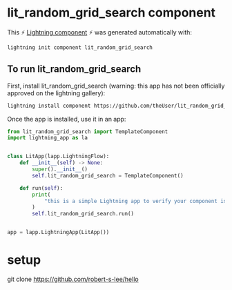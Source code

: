 # lit_random_grid_search component

This ⚡ [Lightning component](lightning.ai) ⚡ was generated automatically with:

```bash
lightning init component lit_random_grid_search
```

## To run lit_random_grid_search

First, install lit_random_grid_search (warning: this app has not been officially approved on the lightning gallery):

```bash
lightning install component https://github.com/theUser/lit_random_grid_search
```

Once the app is installed, use it in an app:

```python
from lit_random_grid_search import TemplateComponent
import lightning_app as la


class LitApp(lapp.LightningFlow):
    def __init__(self) -> None:
        super().__init__()
        self.lit_random_grid_search = TemplateComponent()

    def run(self):
        print(
            "this is a simple Lightning app to verify your component is working as expected"
        )
        self.lit_random_grid_search.run()


app = lapp.LightningApp(LitApp())
```
# setup

git clone https://github.com/robert-s-lee/hello
